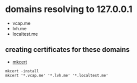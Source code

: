 # domains resolving to 127.0.0.1

- vcap.me
- lvh.me
- localtest.me

## creating certificates for these domains

- [mkcert](https://github.com/FiloSottile/mkcert)

```shell
mkcert -install
mkcert '*.vcap.me' '*.lvh.me' '*.localtest.me'
```
